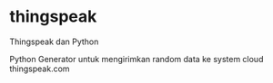 # thingspeak
Thingspeak dan Python 

Python Generator untuk mengirimkan random data ke system cloud thingspeak.com
